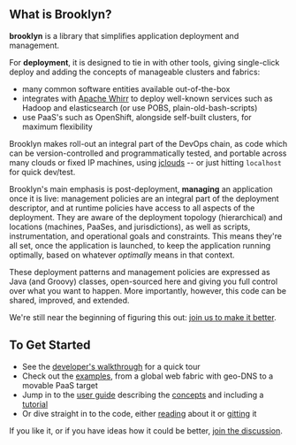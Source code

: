 ## What is Brooklyn?

**brooklyn** is a library that simplifies application deployment and management.

For **deployment**, it is designed to tie in with other tools, 
giving single-click deploy and adding the concepts of 
manageable clusters and fabrics:

* many common software entities available out-of-the-box
* integrates with [Apache Whirr](http://whirr.apache.org) 
  to deploy well-known services such as Hadoop and elasticsearch
  (or use POBS, plain-old-bash-scripts)
* use PaaS's such as OpenShift, alongside self-built clusters, for maximum flexibility

Brooklyn makes roll-out an integral part of the DevOps chain,
as code which can be version-controlled and programmatically tested,
and portable across many clouds or fixed IP machines,
using [jclouds](http://jclouds.org) -- 
or just hitting ``localhost`` for quick dev/test.

Brooklyn's main emphasis is post-deployment, **managing** an application once it is live:
management policies are an integral part of the deployment descriptor,
and at runtime policies have access to all aspects of the deployment.
They are aware of the deployment topology (hierarchical) and
locations (machines, PaaSes, and jurisdictions), 
as well as scripts, instrumentation, and operational goals and constraints.
This means they're all set, once the application is launched, 
to keep the application running optimally,
based on whatever *optimally* means in that context.

These deployment patterns and management policies are expressed as Java (and Groovy) classes,
open-sourced here and giving you full control over what you want to happen.
More importantly, however, this code can be shared, improved, and extended.

We're still near the beginning of figuring this out: 
[join us to make it better](/guide/meta/contact.html).


## To Get Started

* See the [developer's walkthrough](/guide/start/walkthrough/index.html) for a quick tour
* Check out the [examples](/guide/use/examples/), from a global web fabric with geo-DNS to a movable PaaS target
* Jump in to the [user guide](/guide/use/guide/) describing the 
  [concepts](/guide/use/guide/defining-applications/basic-concepts.html)
  and including a [tutorial](/guide/use/guide/quickstart/)
* Or dive straight in to the code, either [reading](/guide/dev/code/) about it
  or [gitting](http://github.com/apache/brooklyn/) it

If you like it, or if you have ideas how it could be better,
[join the discussion](/guide/meta/contact.html).
